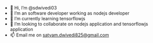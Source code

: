 - 👋 Hi, I’m @sdwivedi03
- 👀 I’m an software developer working as nodejs developer
- 🌱 I’m currently learning tensorflowjs
- 💞️ I’m looking to collaborate on nodejs application and tensorflowjs application
- 📫 Email me on satyam.dwivedi825@gmail.com

<!---
sdwivedi03/sdwivedi03 is a ✨ special ✨ repository because its `README.md` (this file) appears on your GitHub profile.
You can click the Preview link to take a look at your changes.
--->
